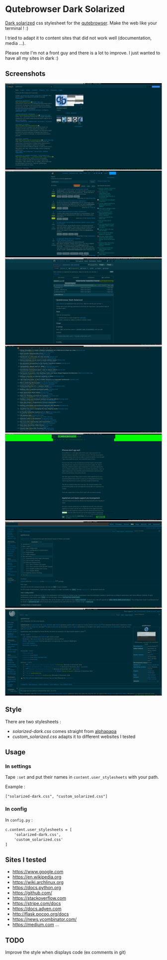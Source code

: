 # Qutebrowser Dark Solarized

[Dark solarized](http://ethanschoonover.com/solarized) css stylesheet for the [qutebrowser](https://qutebrowser.org). Make the web like your terminal ! :)

I tried to adapt it to content sites that did not work well (documentation, media ...).

Please note I'm not a front guy and there is a lot to improve.
I just wanted to have all my sites in dark :)

## Screenshots

![Google](screenshots/sol-google.png)
![StackOverflow](screenshots/sol-stack.png)
![Git](screenshots/sol-git.png)
![HackerNews](screenshots/sol-hn.png)
![Medium](screenshots/sol-medium.png)
![WikiArch](screenshots/sol-arch.png)
![Wikipedia](screenshots/sol-wik.png)

## Style

There are two stylesheets :
- *solarized-dark.css* comes straight from [alphapapa](https://github.com/alphapapa/solarized-everything-css)
- *custom_solarized.css* adapts it to different websites I tested


## Usage

### In settings

Tape `:set` and put their names in `content.user_stylesheets` with your path.

Example :

```
["solarized-dark.css", "custom_solarized.css"]

```

### In config

In `config.py` :

```
c.content.user_stylesheets = [
    'solarized-dark.css',
    'custom_solarized.css'
]
```

## Sites I tested

- https://www.google.com
- https://en.wikipedia.org
- https://wiki.archlinux.org
- https://docs.python.org
- https://github.com/
- https://stackoverflow.com
- https://stripe.com/docs
- https://docs.adyen.com
- http://flask.pocoo.org/docs
-  https://news.ycombinator.com/
- https://medium.com
...

## TODO

Improve the style when displays code (ex comments in git)



